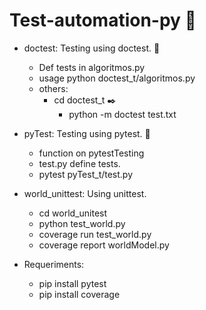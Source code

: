 # Test-automation-py :robot:

- doctest: Testing using doctest. :page_with_curl:
    - Def tests in algoritmos.py
    - usage python doctest_t/algoritmos.py
    - others:
        - cd doctest_t :black_nib:
            - python -m doctest test.txt
- pyTest: Testing using pytest. :snake:
    - function on pytestTesting
    - test.py define tests.
    - pytest pyTest_t/test.py

- world_unittest: Using unittest.
    - cd world_unitest
    - python test_world.py
    - coverage run test_world.py
    - coverage report worldModel.py


- Requeriments:
    - pip install pytest
    - pip install coverage
